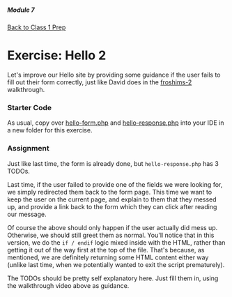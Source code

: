 ##### Module 7

[Back to Class 1 Prep](../class1-prep)

# Exercise: Hello 2

Let's improve our Hello site by providing some guidance if the user fails to fill out their form correctly, just like David does in the <a href="https://www.youtube.com/watch?v=csboq6ZtqkI&index=6&list=PLhQjrBD2T381f7IlC090UL9JN-PJfGoLd">froshims-2</a> walkthrough.

### Starter Code

As usual, copy over [hello-form.php](./hello-form.html) and [hello-response.php](./hello-response.html) into your IDE in a new folder for this exercise. 

### Assignment

Just like last time, the form is already done, but `hello-response.php` has 3 TODOs. 

Last time, if the user failed to provide one of the fields we were looking for, we simply redirected them back to the form page. This time we want to keep the user on the current page, and explain to them that they messed up, and provide a link back to the form which they can click after reading our message.

Of course the above should only happen if the user actually did mess up. Otherwise, we should still greet them as normal. You'll notice that in this version, we do the `if / endif` logic mixed inside with the HTML, rather than getting it out of the way first at the top of the file. That's because, as mentioned, we are definitely returning some HTML content either way (unlike last time, when we potentially wanted to exit the script prematurely).

The TODOs should be pretty self explanatory here. Just fill them in, using the walkthrough video above as guidance.

